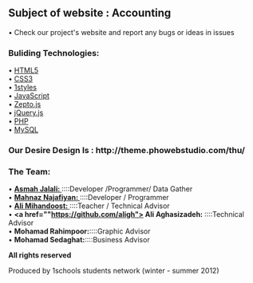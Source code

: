 <h2>Subject of website : Accounting</h2>
•	Check our project's website and report any bugs or ideas in issues

<h3>Buliding Technologies:</h3>

• <a href="http://www.w3schools.com/html/html5_intro.asp"> HTML5 </a><br/>
•	<a href="http://www.w3schools.com/css3/"> CSS3 </a><br/>
•	<a href="https://github.com/AliMD/1styles"> 1styles </a><br/>
•	<a href="http://www.w3schools.com/jsref/"> JavaScript </a><br/>
•	<a href="http://zeptojs.com/zepto.js"> Zepto.js </a><br/>
•	<a href="https://github.com/jquery/jquery"> jQuery.js </a><br/>
•	<a href="http://www.w3schools.com/php/"> PHP </a><br/>
•	<a href="http://en.wikipedia.org/wiki/Mysql"> MySQL </a>

<h3>Our Desire Design Is :</h3</br>
http://theme.phowebstudio.com/thu/

<h3>The Team:</h3>

•	<b><a href="https://github.com/asmah-jalali"> Asmah Jalali: </a></b>::::Developer /Programmer/ Data Gather <br />
•	<b><a href="https://github.com/mahnaz"> Mahnaz Najafiyan: </a></b>::::Developer / Programmer <br />
•	<b><a href="https://github.com/alimd"> Ali Mihandoost: </a></b>::::Teacher / Technical Advisor<br />
•	<b><a href=""https://github.com/aligh"> Ali Aghasizadeh: </a></b>::::Technical Advisor<br />
•	<b>Mohamad Rahimpoor:</b>::::Graphic Advisor<br />
•	<b>Mohamad Sedaghat:</b>::::Business Advisor<br />

<b>All rights reserved</b>

Produced by 1schools students network (winter - summer 2012)

